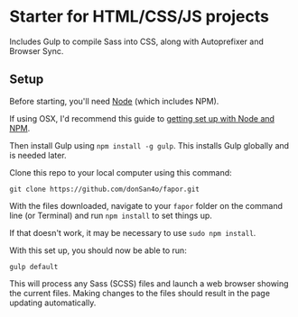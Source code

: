 # Starter for HTML/CSS/JS projects

Includes Gulp to compile Sass into CSS, along with Autoprefixer and Browser Sync.

## Setup

Before starting, you'll need [Node](https://nodejs.org/) (which includes NPM).

If using OSX, I'd recommend this guide to [getting set up with Node and NPM](http://www.johnpapa.net/how-to-use-npm-global-without-sudo-on-osx/).

Then install Gulp using `npm install -g gulp`. This installs Gulp globally and is needed later.

Clone this repo to your local computer using this command:

    git clone https://github.com/donSan4o/fapor.git

With the files downloaded, navigate to your `fapor` folder on the command line (or Terminal) and run `npm install` to set things up.

If that doesn't work, it may be necessary to use `sudo npm install`.

With this set up, you should now be able to run:

    gulp default

This will process any Sass (SCSS) files and launch a web browser showing the current files. Making changes to the files should result in the page updating automatically.
